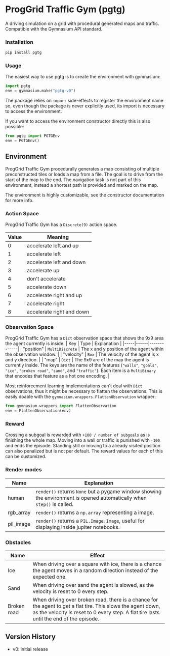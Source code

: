 # ProgGrid Traffic Gym (pgtg)

A driving simulation on a grid with procedural generated maps and traffic. Compatible with the Gymnasium API standard.

### Installation

```bash
pip install pgtg
```

### Usage
The easiest way to use pgtg is to create the environment with gymnasium:
```python
import pgtg
env = gymnasium.make("pgtg-v0")
```
The package relies on ```import``` side-effects to register the environment
name so, even though the package is never explicitly used, its import is
necessary to access the environment.  

If you want to access the environment constructor directly this is also possible:
```python
from pgtg import PGTGEnv
env = PGTGEnv()
```

## Environment
ProgGrid Traffic Gym procedurally generates a map consisting of multiple preconstructed tiles or loads a map from a file. The goal is to drive from the start of the map to the end. The navigation task is not part of this environment, instead a shortest path is provided and marked on the map.  

The environment is highly customizable, see the constructor documentation for more info.

### Action Space
ProgGrid Traffic Gym has a `Discrete(9)` action space.

| Value | Meaning                   |
|-------|---------------------------|
| 0     | accelerate left and up    |
| 1     | accelerate left           |
| 2     | accelerate left and down  |
| 3     | accelerate up             |
| 4     | don't accelerate          |
| 5     | accelerate down           |
| 6     | accelerate right and up   |
| 7     | accelerate right          |
| 8     | accelerate right and down |

### Observation Space
ProgGrid Traffic Gym has a `Dict` observation space that shows the 9x9 area the agent currently is inside.
| Key | Type | Explanation |
|-----|------|-------------|
| "position" | `MultiDiscrete` | The x and y position of the agent within the observation window. |
| "velocity" | `Box` | The velocity of the agent is x and y direction. |
| "map" | `Dict` | The 9x9 are of the map the agent is currently inside. The keys are the name of the features (`"walls"`, `"goals"`, `"ice"`, `"broken road"`, `"sand"`, and `"traffic"`). Each item is a `MultiBinary` that encodes that feature as a hot one encoding. |

Most reinforcement learning implementations can't deal with `Dict` observations, thus it might be necessary to flatten the observations. This is easily doable with the `gymnasium.wrappers.FlattenObservation` wrapper:
```python
from gymnasium.wrappers import FlattenObservation
env = FlattenObservation(env)
```

### Reward
Crossing a subgoal is rewarded with `+100 / number of subgoals` as is finishing the whole map. Moving into a wall or traffic is punished with `-100` and ends the episode. Standing still or moving to a already visited position can also penalized but is not per default. The reward values for each of this can be customized.

### Render modes
| Name | Explanation |
|------|-------------|
| human | `render()` returns `None` but a pygame window showing the environment is opened automatically when `step()` is called. |
| rgb_array | `render()` returns a `np.array` representing a image. |
| pil_image| `render()` returns a `PIL.Image.Image`, useful for displaying inside jupiter notebooks. |

### Obstacles
| Name | Effect |
|------|--------|
| Ice | When driving over a square with ice, there is a chance the agent moves in a random direction instead of the expected one. |
| Sand | When driving over sand the agent is slowed, as the velocity is reset to 0 every step. |
| Broken road | When driving over broken road, there is a chance for the agent to get a flat tire. This slows the agent down, as the velocity is reset to 0 every step. A flat tire lasts until the end of the episode.|

## Version History
- v0: initial release